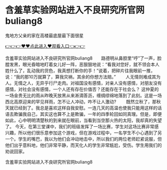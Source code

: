 # 含羞草实验网站进入不良研究所官网buliang8
鬼地方父亲的家在高楼最底屋最下面很星

<a href="https://github.com/getmal/fdwwt/issues/2">👉👉👉♥♥点此进入♥观看入口👈👉👉</a>

含羞草实验网站进入不良研究所官网buliang8　　路德明从鼻腔里“哼”了一声，脸膛发黑，眼光昏暗地盯着女儿好一阵，恶狠狠地说：“看我对您好，就不领会本人姓什么了，乱动我的货色，我真想打断你的手！”说着，把碎片往我眼前一推，说：“我的那10万就算了，算我灾祸，其余的你想方法赔。”
　　人无情则难成其为人。无情之人，无异乎行尸走肉。对祖国没有感情，对亲人没有感情，对朋友没有感情，对社会没有感情，一个人还有存在价值否？还能存在于社会么？
	这仲夏的一场金贵无比的雨从昨晚天放黑从来淅滴答沥，缠绸缪绵地落到了此刻。这是一场西北高原迎来的罕见祥雨，怎不让人冲动，咋不让人激动?
　　既然立秋了，那秋天就已经到了。我总是喜欢这样自我安慰。一连几天的高温也使我只能用这样的话语去欺骗我自己，其实这也算不上是欺骗，一年的四季轮回如同真理。但是，即便如此，心中明明清楚秋的到来就在眼前，当看到当空那火热的太阳，我却真的失望了。
今天，在第三堂课中，我们的班级发挥了一场比赛，学生对这场比赛非常感兴趣，所以他们很乐意参加这个游戏，但在游戏过程中，一名学生不小心遇到了另一个。学生的嘴巴，我以为他们会冲动地击中，所以我们的两位老师赶紧说服，但他们出乎意料地，他们非常平静，而天化人的学生非常尴尬，受伤。学生用我们的劝说回家。

含羞草实验网站进入不良研究所官网buliang8
